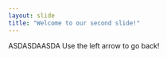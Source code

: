 ```yaml
---
layout: slide
title: "Welcome to our second slide!"
---
```

ASDASDAASDA
Use the left arrow to go back!
